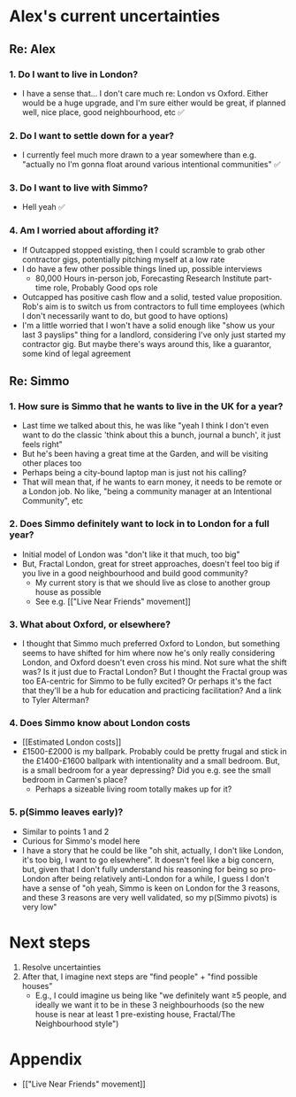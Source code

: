 # Alex's current uncertainties
## Re: Alex
### 1. Do I want to live in London?
- I have a sense that... I don't care much re: London vs Oxford. Either would be a huge upgrade, and I'm sure either would be great, if planned well, nice place, good neighbourhood, etc ✅
### 2. Do I want to settle down for a year?
- I currently feel much more drawn to a year somewhere than e.g. "actually no I'm gonna float around various intentional communities" ✅
### 3. Do I want to live with Simmo?
- Hell yeah ✅
### 4. Am I worried about affording it?
- If Outcapped stopped existing, then I could scramble to grab other contractor gigs, potentially pitching myself at a low rate
- I do have a few other possible things lined up, possible interviews
	- 80,000 Hours in-person job, Forecasting Research Institute part-time role, Probably Good ops role
- Outcapped has positive cash flow and a solid, tested value proposition. Rob's aim is to switch us from contractors to full time employees (which I don't necessarily want to do, but good to have options)
- I'm a little worried that I won't have a solid enough like "show us your last 3 payslips" thing for a landlord, considering I've only just started my contractor gig. But maybe there's ways around this, like a guarantor, some kind of legal agreement
## Re: Simmo
### 1. How sure  is Simmo that he wants to live in the UK for a year?
- Last time we talked about this, he was like "yeah I think I don't even want to do the classic 'think about this a bunch, journal a bunch', it just feels right"
- But he's been having a great time at the Garden, and will be visiting other places too
- Perhaps being a city-bound laptop man is just not his calling?
- That will mean that, if he wants to earn money, it needs to be remote or a London job. No like, "being a community manager at an Intentional Community", etc
### 2. Does Simmo definitely want to lock in to London for a full year?
- Initial model of London was "don't like it that much, too big"
- But, Fractal London, great for street approaches, doesn't feel too big if you live in a good neighbourhood and build good community?
	- My current story is that we should live as close to another group house as possible
	- See e.g. [["Live Near Friends" movement]]
### 3. What about Oxford, or elsewhere?
- I thought that Simmo much preferred Oxford to London, but something seems to have shifted for him where now he's only really considering London, and Oxford doesn't even cross his mind. Not sure what the shift was? Is it just due to Fractal London? But I thought the Fractal group was too EA-centric for Simmo to be fully excited? Or perhaps it's the fact that they'll be a hub for education and practicing facilitation? And a link to Tyler Alterman? 
### 4. Does Simmo know about London costs
- [[Estimated London costs]]
- £1500-£2000 is my ballpark. Probably could be pretty frugal and stick in the £1400-£1600 ballpark with intentionality and a small bedroom. But, is a small bedroom for a year depressing? Did you e.g. see the small bedroom in Carmen's place?
	- Perhaps a sizeable living room totally makes up for it?
### 5. p(Simmo leaves early)?
- Similar to points 1 and 2
- Curious for Simmo's model here
- I have a story that he could be like "oh shit, actually, I don't like London, it's too big, I want to go elsewhere". It doesn't feel like a big concern, but, given that I don't fully understand his reasoning for being so pro-London after being relatively anti-London for a while, I guess I don't have a sense of "oh yeah, Simmo is keen on London for the 3 reasons, and these 3 reasons are very well validated, so my p(Simmo pivots) is very low"
# Next steps
1. Resolve uncertainties
2. After that, I imagine next steps are "find people" + "find possible houses"
	- E.g., I could imagine us being like "we definitely want ≥5 people, and ideally we want it to be in these 3 neighbourhoods (so the new house is near at least 1 pre-existing house, Fractal/The Neighbourhood style")
# Appendix
- [["Live Near Friends" movement]]